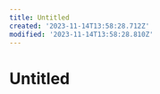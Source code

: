 ```yaml
---
title: Untitled
created: '2023-11-14T13:58:28.712Z'
modified: '2023-11-14T13:58:28.810Z'
---
```


# Untitled
